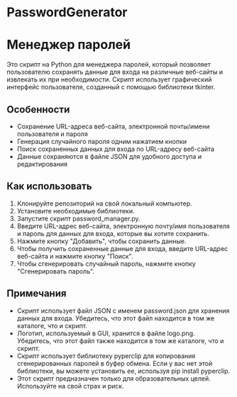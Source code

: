 # PasswordGenerator
# Менеджер паролей

Это скрипт на Python для менеджера паролей, который позволяет пользователю сохранять данные для входа на различные веб-сайты и извлекать их при необходимости. Скрипт использует графический интерфейс пользователя, созданный с помощью библиотеки tkinter.

## Особенности

- Сохранение URL-адреса веб-сайта, электронной почты/имени пользователя и пароля
- Генерация случайного пароля одним нажатием кнопки
- Поиск сохраненных данных для входа по URL-адресу веб-сайта
- Данные сохраняются в файле JSON для удобного доступа и редактирования

## Как использовать

1. Клонируйте репозиторий на свой локальный компьютер.
2. Установите необходимые библиотеки.
3. Запустите скрипт password_manager.py.
4. Введите URL-адрес веб-сайта, электронную почту/имя пользователя и пароль для данных для входа, которые вы хотите сохранить.
5. Нажмите кнопку "Добавить", чтобы сохранить данные.
6. Чтобы получить сохраненные данные для входа, введите URL-адрес веб-сайта и нажмите кнопку "Поиск".
7. Чтобы сгенерировать случайный пароль, нажмите кнопку "Сгенерировать пароль".

## Примечания

- Скрипт использует файл JSON с именем password.json для хранения данных для входа. Убедитесь, что этот файл находится в том же каталоге, что и скрипт.
- Логотип, используемый в GUI, хранится в файле logo.png. Убедитесь, что этот файл также находится в том же каталоге, что и скрипт.
- Скрипт использует библиотеку pyperclip для копирования сгенерированных паролей в буфер обмена. Если у вас нет этой библиотеки, вы можете установить ее, используя pip install pyperclip.
- Этот скрипт предназначен только для образовательных целей. Используйте на свой страх и риск.
